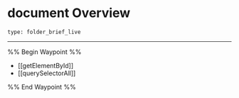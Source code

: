 # document Overview
 
```ccard
type: folder_brief_live
```
 
--- 

%% Begin Waypoint %%
- [[getElementById]]
- [[querySelectorAll]]

%% End Waypoint %%